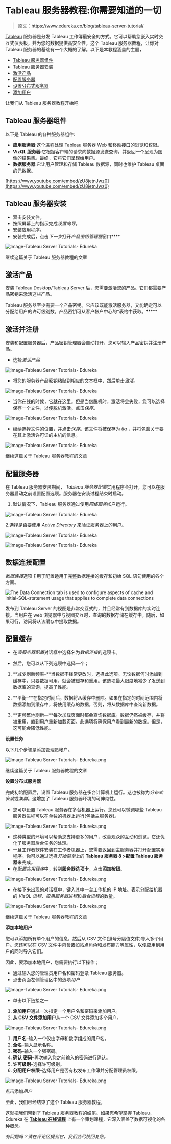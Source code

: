 # Tableau 服务器教程:你需要知道的一切

> 原文：<https://www.edureka.co/blog/tableau-server-tutorial/>

[Tableau](https://www.edureka.co/blog/tableau-tutorial/) 服务器是分发 Tableau 工作簿最安全的方式。它可以帮助您嵌入实时交互式仪表板，并为您的数据提供高安全性。这个 Tableau 服务器教程，让你对 Tableau 服务器的基础有一个大概的了解。以下是本教程涵盖的主题，

*   [Tableau 服务器组件](#TableauServerComponents)
*   [Tableau 服务器安装](#TableauServerInstallation)
*   [激活产品](#ActivatingtheProduct)
*   [配置服务器](#ConfiguringtheServer)
*   [设置分布式服务器](#SettingUpDistributedServers)
*   [添加用户](#AddingUsers)

让我们从 Tableau 服务器教程开始吧

## **Tableau 服务器组件**

以下是 Tableau 的各种服务器组件:

*   **应用服务器**:这个进程处理 Tableau 服务器 Web 和移动接口的浏览和权限。
*   **VizQL 服务器**:它根据客户端的请求向数据源发送查询，并返回一个呈现为图像的结果集。最终，它将它们呈现给用户。
*   **数据服务器**:它让用户管理和存储 Tableau 数据源，同时也维护 Tableau 桌面的元数据。

[https://www.youtube.com/embed/zU8jetnJwz0](https://www.youtube.com/embed/zU8jetnJwz0)

## **Tableau 服务器安装**

*   双击安装文件。
*   按照屏幕上的指示完成*设置向导*。
*   安装应用程序。
*   安装完成后，点击*下一步*打开*产品密钥管理器*窗口****

![Image-Tableau Server Tutorials- Edureka](img/801f710f04a457c8898b1759d2445ba3.png)

继续这篇关于 Tableau 服务器教程的文章

## **激活产品**

安装 Tableau Desktop/Tableau Server 后，您需要激活您的产品。它们都需要产品密钥来激活这些产品。

Tableau 服务器至少需要一个产品密钥。它应该既能激活服务器，又能确定可以分配给用户的许可级别数。产品密钥可从客户帐户中心的*表格中获取。*****

## **激活并注册**

安装和配置服务器后，产品密钥管理器会自动打开，您可以输入产品密钥并注册产品。

*   选择*激活产品*

![Image-Tableau Server Tutorials- Edureka](img/7cf64c8ee52b98ecf176b3df28a22190.png)

*   将您的服务器产品密钥粘贴到相应的文本框中，然后单击*激活*。

![Image-Tableau Server Tutorials- Edureka](img/23e745250917ea5c7bed98cc2962e59c.png)

*   当你在线的时候，它就在这里。但是当您脱机时，激活将会失败，您可以选择保存一个文件，以便脱机激活。点击*保存*。

![Image-Tableau Server Tutorials- Edureka](img/ad546f1c1c48704921014fdc80be6677.png)

*   继续选择文件的位置，并点击*保存*。该文件将被保存为 *tlq* ，并将包含关于要在其上激活许可证的主机的信息。

![Image-Tableau Server Tutorials- Edureka](img/d814de327cb11f55d4465d9067fe91d6.png)

继续这篇关于 Tableau 服务器教程的文章

## **配置服务器**

在 Tableau 服务器安装期间， *Tableau 服务器配置*实用程序会打开，您可以在服务器启动之前设置配置选项。服务器在安装过程结束时启动。

1.  默认情况下，Tableau 服务器通过使用*网络服务*帐户运行。

![Image-Tableau Server Tutorials- Edureka](img/a8ab6868795cde372954a986021affee.png)

2.选择是否要使用 *Active Directory* 来验证服务器上的用户。

![Image-Tableau Server Tutorials- Edureka](img/f0b1dda6a9c4a398def536464e30f0ce.png)

![Image-Tableau Server Tutorials- Edureka](img/26554c071998f280482483fc41efe73b.png)

## **数据连接配置**

*数据连接*选项卡用于配置适用于完整数据连接的缓存和初始 SQL 语句使用的各个方面。

![The Data Connection tab is used to configure aspects of cache and initial-SQL-statement usage that applies to complete data connections](img/b2327de03267706f42a330d3327ac8e1.png)

发布到 Tableau Server 的视图是非常交互式的，并且经常有到数据库的实时连接。当用户在 web 浏览器中与视图交互时，查询的数据存储在缓存中。随后，如果可行，访问将从该缓存中提取数据。

## **配置缓存**

*   在*表服务器配置*对话框中选择名为*数据连接*的选项卡。

*   然后，您可以从下列选项中选择一个；

1.  **减少刷新频率–**当数据不经常更改时，选择此选项。无论数据何时添加到缓存中，只要数据可用，就会被缓存和重用。该选项最大限度地减少了发送到数据库的查询，提高了性能。

2.  **平衡–**在指定时间后，数据将从缓存中删除。如果在指定的时间范围内将数据添加到缓存中，将使用缓存的数据，否则，将从数据库中查询新数据。

3.  **更频繁地刷新—**每次加载页面时都会查询数据库。数据仍然被缓存，并将被重用，直到用户重新加载页面。此选项将确保用户看到最新的数据。但是，这可能会降低性能。

**设置任务**

以下几个步骤是添加管理员帐户。

![Image-Tableau Server Tutorials- Edureka.png](img/ab380803c89818df402511f228bec80d.png)

继续这篇关于 Tableau 服务器教程的文章

**设置分布式服务器**

完成初始配置后，设置 Tableau 服务器在多台计算机上运行。这也被称为*分布式安装*或*集群*。这增加了 Tableau 服务器环境的可伸缩性。

*   您可以设置 Tableau 服务器在多台机器上运行。您还可以微调哪些 Tableau 服务器进程可以在单独的机器上运行(包括主服务器)。

![Image-Tableau Server Tutorials- Edureka.png](img/3ff7ff32effbb6af2ff98de39e294236.png)

*   这种类型的环境可以帮助您支持更多的用户，改善观众的互动和浏览。它还优化了服务器后台任务的处理。
*   一旦工作者软件安装在工作者机器上，您需要返回到主服务器并打开配置实用程序。你可以通过选择*开始菜单*上的 **Tableau 服务器 8 >配置 Tableau 服务器**来完成。
*   在*配置实用程序*中，转到**服务器选项卡**，点击**添加按钮**。

![Image-Tableau Server Tutorials- Edureka.png](img/7daff8da610ecec97290a46284cca547.png)

*   在接下来出现的对话框中，键入其中一台工作机的 IP 地址。表示分配给机器的 *VizQL 进程*、*应用服务器进程*和*后台进程*的数量。

![Image-Tableau Server Tutorials- Edureka.png](img/47e6499d2ab62fa7a94721e2ffdd969a.png)

继续这篇关于 Tableau 服务器教程的文章

**添加本地用户**

您可以添加所有单个用户的信息，然后从 CSV 文件(逗号分隔值文件)导入多个用户。您还可以在 CSV 文件中包含诸如站点角色和发布能力等属性，以便应用到用户的同时导入它们。

因此，要添加本地用户，您需要执行以下操作；

*   通过输入您的管理员用户名和密码登录 Tableau 服务器。
*   点击页面左侧管理区中的选项*用户*

![Image-Tableau Server Tutorials- Edureka.png](img/d04bad780890f127607f73150b71eb4b.png)

*   单击以下链接之一

1.  **添加用户**通过一次指定一个用户名和密码来添加用户。
2.  **从 CSV 文件添加用户**从一个 CSV 文件添加多个用户。

![Image-Tableau Server Tutorials- Edureka.png](img/8950d8c51acd201ca523ded6eb89f5de.png)

1.  **用户名**–输入一个仅由字母和数字组成的用户名。
2.  **全名**–输入显示名称。
3.  **密码**–输入一个强密码。
4.  **确认** **密码**–再次输入您之前输入的密码进行确认。
5.  **许可级别**–选择许可级别。
6.  **分配用户权限**–选择用户是否有权发布工作簿并分配管理员权限。

![Image-Tableau Server Tutorials- Edureka.png](img/90ed5260a11b4654b52e455136006c28.png)

点击添加*用户*

至此，我们已经结束了这个 Tableau 服务器教程。

这就把我们带到了 Tableau 服务器教程的结尾。如果您希望掌握 Tableau，Edureka 在  **[Tableau 在线课程](https://www.edureka.co/tableau-certification-training)** 上有一个策划课程，它深入涵盖了数据可视化的各种概念。

*有问题吗？请在评论区提到它，我们会尽快回复您。*